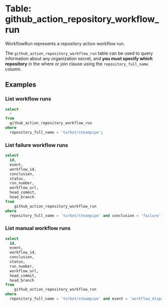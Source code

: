 # Table: github_action_repository_workflow_run

WorkflowRun represents a repository action workflow run.

The `github_action_repository_workflow_run` table can be used to query information about any organization secret, and **you must specify which repository** in the where or join clause using the `repository_full_name` column.

## Examples

### List workflow runs

```sql
select
  *
from
  github_action_repository_workflow_run
where
  repository_full_name = 'turbot/steampipe';
```

### List failure workflow runs

```sql
select
  id,
  event,
  workflow_id,
  conclusion,
  status,
  run_number,
  workflow_url,
  head_commit,
  head_branch
from
    github_action_repository_workflow_run
where
  repository_full_name = 'turbot/steampipe' and conclusion = 'failure';
```

### List manual workflow runs

```sql
select
  id,
  event,
  workflow_id,
  conclusion,
  status,
  run_number,
  workflow_url,
  head_commit,
  head_branch
from
    github_action_repository_workflow_run
where
  repository_full_name = 'turbot/steampipe' and event = 'workflow_dispatch';
```